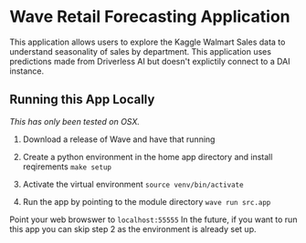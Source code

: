 # Wave Retail Forecasting Application 

This application allows users to explore the Kaggle Walmart Sales data to understand seasonality of sales by department. This application uses predictions made from Driverless AI but doesn't explictily connect to a DAI instance.


## Running this App Locally

_This has only been tested on OSX._

1. Download a release of Wave and have that running

2. Create a python environment in the home app directory and install reqirements
`make setup`

3. Activate the virtual environment
`source venv/bin/activate`

4. Run the app by pointing to the module directory
`wave run src.app`

Point your web browswer to `localhost:55555`
In the future, if you want to run this app you can skip step 2 as the environment is already set up.
